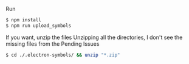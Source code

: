 Run

```sh
$ npm install
$ npm run upload_symbols
```

If you want, unzip the files 
Unzipping all the directories, I don't see the missing files from the Pending Issues

```sh
$ cd ./.electron-symbols/ && unzip "*.zip"
```